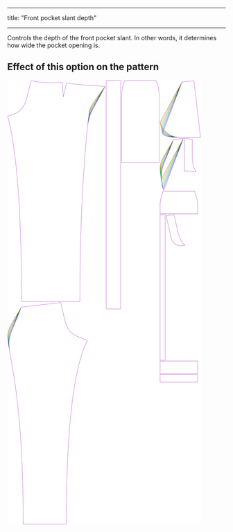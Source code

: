***

title: "Front pocket slant depth"

***

Controls the depth of the front pocket slant. In other words, it determines how wide the pocket opening is.

## Effect of this option on the pattern

![This image shows the effect of this option by superimposing several variants that have a different value for this option](charlie_frontpocketslantdepth_sample.svg "Effect of this option on the pattern")
